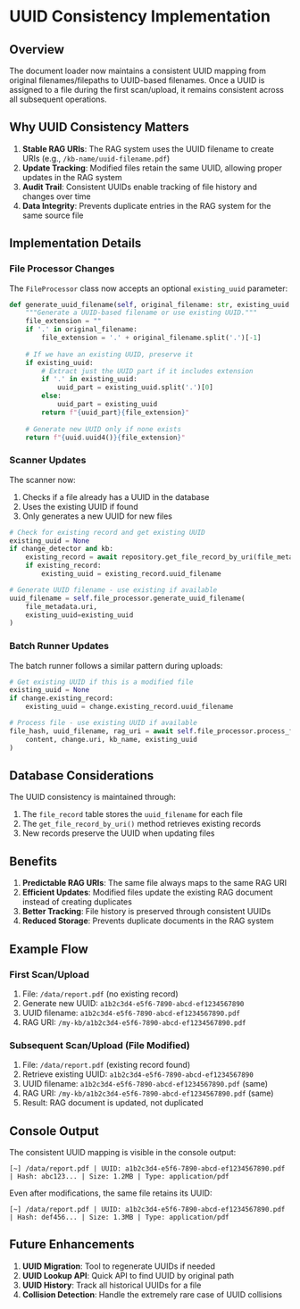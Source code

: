 # UUID Consistency Implementation

## Overview

The document loader now maintains a consistent UUID mapping from original filenames/filepaths to UUID-based filenames. Once a UUID is assigned to a file during the first scan/upload, it remains consistent across all subsequent operations.

## Why UUID Consistency Matters

1. **Stable RAG URIs**: The RAG system uses the UUID filename to create URIs (e.g., `/kb-name/uuid-filename.pdf`)
2. **Update Tracking**: Modified files retain the same UUID, allowing proper updates in the RAG system
3. **Audit Trail**: Consistent UUIDs enable tracking of file history and changes over time
4. **Data Integrity**: Prevents duplicate entries in the RAG system for the same source file

## Implementation Details

### File Processor Changes

The `FileProcessor` class now accepts an optional `existing_uuid` parameter:

```python
def generate_uuid_filename(self, original_filename: str, existing_uuid: Optional[str] = None) -> str:
    """Generate a UUID-based filename or use existing UUID."""
    file_extension = ""
    if '.' in original_filename:
        file_extension = '.' + original_filename.split('.')[-1]
    
    # If we have an existing UUID, preserve it
    if existing_uuid:
        # Extract just the UUID part if it includes extension
        if '.' in existing_uuid:
            uuid_part = existing_uuid.split('.')[0]
        else:
            uuid_part = existing_uuid
        return f"{uuid_part}{file_extension}"
    
    # Generate new UUID only if none exists
    return f"{uuid.uuid4()}{file_extension}"
```

### Scanner Updates

The scanner now:
1. Checks if a file already has a UUID in the database
2. Uses the existing UUID if found
3. Only generates a new UUID for new files

```python
# Check for existing record and get existing UUID
existing_uuid = None
if change_detector and kb:
    existing_record = await repository.get_file_record_by_uri(file_metadata.uri, kb.id)
    if existing_record:
        existing_uuid = existing_record.uuid_filename

# Generate UUID filename - use existing if available
uuid_filename = self.file_processor.generate_uuid_filename(
    file_metadata.uri, 
    existing_uuid=existing_uuid
)
```

### Batch Runner Updates

The batch runner follows a similar pattern during uploads:

```python
# Get existing UUID if this is a modified file
existing_uuid = None
if change.existing_record:
    existing_uuid = change.existing_record.uuid_filename

# Process file - use existing UUID if available
file_hash, uuid_filename, rag_uri = await self.file_processor.process_file(
    content, change.uri, kb_name, existing_uuid
)
```

## Database Considerations

The UUID consistency is maintained through:
1. The `file_record` table stores the `uuid_filename` for each file
2. The `get_file_record_by_uri()` method retrieves existing records
3. New records preserve the UUID when updating files

## Benefits

1. **Predictable RAG URIs**: The same file always maps to the same RAG URI
2. **Efficient Updates**: Modified files update the existing RAG document instead of creating duplicates
3. **Better Tracking**: File history is preserved through consistent UUIDs
4. **Reduced Storage**: Prevents duplicate documents in the RAG system

## Example Flow

### First Scan/Upload
1. File: `/data/report.pdf` (no existing record)
2. Generate new UUID: `a1b2c3d4-e5f6-7890-abcd-ef1234567890`
3. UUID filename: `a1b2c3d4-e5f6-7890-abcd-ef1234567890.pdf`
4. RAG URI: `/my-kb/a1b2c3d4-e5f6-7890-abcd-ef1234567890.pdf`

### Subsequent Scan/Upload (File Modified)
1. File: `/data/report.pdf` (existing record found)
2. Retrieve existing UUID: `a1b2c3d4-e5f6-7890-abcd-ef1234567890`
3. UUID filename: `a1b2c3d4-e5f6-7890-abcd-ef1234567890.pdf` (same)
4. RAG URI: `/my-kb/a1b2c3d4-e5f6-7890-abcd-ef1234567890.pdf` (same)
5. Result: RAG document is updated, not duplicated

## Console Output

The consistent UUID mapping is visible in the console output:

```
[~] /data/report.pdf | UUID: a1b2c3d4-e5f6-7890-abcd-ef1234567890.pdf | Hash: abc123... | Size: 1.2MB | Type: application/pdf
```

Even after modifications, the same file retains its UUID:

```
[~] /data/report.pdf | UUID: a1b2c3d4-e5f6-7890-abcd-ef1234567890.pdf | Hash: def456... | Size: 1.3MB | Type: application/pdf
```

## Future Enhancements

1. **UUID Migration**: Tool to regenerate UUIDs if needed
2. **UUID Lookup API**: Quick API to find UUID by original path
3. **UUID History**: Track all historical UUIDs for a file
4. **Collision Detection**: Handle the extremely rare case of UUID collisions